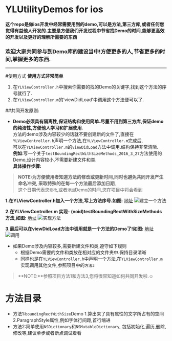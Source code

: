  
# YLUtilityDemos  for  ios

**这个repo是做ios开发中经常需要用到的demo,可以是方法,第三方库,或者任何您觉得有益他人开发的.主要是方便我们开发过程中节省找Demo的时间,能够更高效的开发以及更好的理解所需要的东西**

### 欢迎大家共同参与到Demo库的建设当中!方便更多的人,节省更多的时间,掌握更多的东西.
-----------

#使用方式
**使用方式非常简单**

1. 在`YLViewController.h`中搜索你需要的找的Demo的关键字,找到这个方法的序号就行了.
2. 在`YLViewController.m`的'viewDidLoad'中调用这个方法便可以了.

##共同开发原则:  

- **Demo必须具有隔离性,保证结构和使用简单.尽量不用到第三方库,保证demo的纯洁性,方便他人学习和扩展使用.**    
  方法的demo涉及内容较少的话就不要创建新的文件了,直接在`YLViewController.h`声明一个方法,在`YLViewController.m`完成后,  
  可以在`YLViewController.m`的`viewDidLoad`方法中调用.结构保持非常清晰.    
  **例如**:写一个关于`testBoundingRectWithSizeMethods_2016_3_27`方法使用的Demo,设计内容较小,不需要新建文件和类.   
  **具体操作步骤:**  
>  **NOTE:**为方便使用者知道方法的修改或更新时间,同时也避免共同开发产生命名冲突, 采取特殊的在每一个方法最后**添加日期**,  
>  这个日期代表您`修改`,或者`添加`Demo的时间,您在项目中将会看到  

 **1.在YLViewController.h加入一个方法,写上方法序号.如图:** [地址](https://raw.githubusercontent.com/jxjgssylsg/YLResources/master/Introduction_01.png)
 ![建立一个方法](http://img.blog.csdn.net/20160422155914604)

 **2.在YLViewController.m 实现- (void)testBoundingRectWithSizeMethods 方法,如图:**  [地址](https://raw.githubusercontent.com/jxjgssylsg/YLResources/master/Introduction_02.png)
   ![实现方法](http://img.blog.csdn.net/20160422162531050)  
 
 **3.最后可以在viewDidLoad方法中调用就是一个方法的Demo了!如图:** [地址](https://raw.githubusercontent.com/jxjgssylsg/YLResources/master/Introduction_03.png)
    ![调用](http://img.blog.csdn.net/20160422163050552)

* 如果Demo涉及内容较多,需要新建文件和类,遵守如下规则    
    * 根据Demo需要的文件和类放在相对应的文件夹中.保持目录清晰
    * 同样也是在`YLViewController.h`中声明一个方法,在`YLViewController.m`实现调用其他文件,参照项目中的`方法3`
 
>**NOTE:**参照项目方法1和方法3,您将很容知道如何共同开发啦.☺   

# 方法目录

- 方法1:`boundingRectWithSize`Demo 1.算出来了具有属性的文字所占有的空间 2.ParagraphStyle属性,例如字体行间距,首行缩进
- 方法2:简单使用`NSDictionary`和`NSMutableDictionary`, 包括初始化,遍历,删除,修改等,建议单步或者断点调试着看
